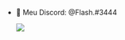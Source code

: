 - 📱 Meu Discord: @Flash.#3444

  <img src="https://skillicons.dev/icons?i=html,css,js,lua,py,react,ts,nodejs,mongodb,mysql" />
</a>
